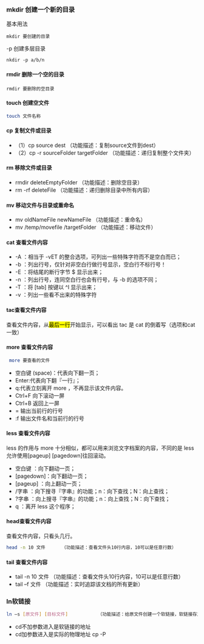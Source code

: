 ### **mkdir 创建一个新的目录**

基本用法

`mkdir 要创建的目录`

-p 创建多层目录

```shell
nkdir -p a/b/n
```

#### **rmdir 删除一个空的目录**

```ba
rmdir 要删除的空目录
```

#### **touch 创建空文件**

```bash
touch 文件名称
```

#### **cp 复制文件或目录**

- （1）cp source dest                （功能描述：复制source文件到dest）
- （2）cp -r sourceFolder targetFolder  （功能描述：递归复制整个文件夹）

#### **rm 移除文件或目录**

- rmdir deleteEmptyFolder  （功能描述：删除空目录）
- rm -rf deleteFile          （功能描述：递归删除目录中所有内容）

#### **mv 移动文件与目录或重命名**

- mv oldNameFile newNameFile  （功能描述：重命名）
- mv /temp/movefile /targetFolder （功能描述：移动文件）

#### **cat 查看文件内容**

- -A ：相当于 -vET 的整合选项，可列出一些特殊字符而不是空白而已；
- -b ：列出行号，仅针对非空白行做行号显示，空白行不标行号！
- -E ：将结尾的断行字节 $ 显示出来；
- -n ：列出行号，连同空白行也会有行号，与 -b 的选项不同；
- -T ：将 [tab] 按键以 ^I 显示出来；
- -v ：列出一些看不出来的特殊字符

#### **tac查看文件内容**

查看文件内容，从<mark>最后一行</mark>开始显示，可以看出 tac 是 cat 的倒着写（选项和cat一致）

#### **more 查看文件内容**

```bash
 more 要查看的文件
```

- 空白键 (space)：代表向下翻一页；
- Enter:代表向下翻『一行』；
- q:代表立刻离开 more ，不再显示该文件内容。
- Ctrl+F 向下滚动一屏
- Ctrl+B 返回上一屏
- = 输出当前行的行号
- :f 输出文件名和当前行的行号

#### **less 查看文件内容**

less 的作用与 more 十分相似，都可以用来浏览文字档案的内容，不同的是 less 允许使用[pageup] [pagedown]往回滚动。

- 空白键  ：向下翻动一页；
- [pagedown]：向下翻动一页；
- [pageup] ：向上翻动一页；
- /字串  ：向下搜寻『字串』的功能；n：向下查找；N：向上查找；
- ?字串  ：向上搜寻『字串』的功能；n：向上查找；N：向下查找；
- q     ：离开 less 这个程序；

#### **head查看文件内容**

查看文件内容，只看头几行。

```bash
head -n 10 文件      （功能描述：查看文件头10行内容，10可以是任意行数）
```

#### **tail 查看文件内容**

- tail -n 10 文件     （功能描述：查看文件头10行内容，10可以是任意行数）
- tail  –f  文件       （功能描述：实时追踪该文档的所有更新）

### **ln软链接**

```bash
ln –s [原文件] [目标文件]           （功能描述：给原文件创建一个软链接，软链接存放在目标文件目录）
```

- cd不加参数进入是软链接的地址
- cd加参数进入是实际的物理地址  cp -P



